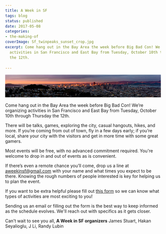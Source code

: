 ```yaml
---
title: A Week in SF
tags: blog
status: published
date: 2017-05-08
categories:
- the-making-of
coverImage: Sf_twinpeaks_sunset_crop.jpg
excerpt: Come hang out in the Bay Area the week before Big Bad Con! We’re organizing
  activities in San Francisco and East Bay from Tuesday, October 10th through Thursday
  the 12th.

---
```

[![Sf_twinpeaks_sunset](/images/Sf_twinpeaks_sunset.jpg)](http://www.bigbadcon.com/wp-content/uploads/2017/05/Sf_twinpeaks_sunset.jpg)

Come hang out in the Bay Area the week before Big Bad Con! We’re organizing activities in San Francisco and East Bay from Tuesday, October 10th through Thursday the 12th.

There will be talks, games, exploring the city, casual hangouts, hikes, and more. If you’re coming from out of town, fly in a few days early; if you’re local, share your city with the visitors and get in more time with some great gamers.

Most events will be free, with no advanced commitment required. You're welcome to drop in and out of events as is convenient.

If there’s even a remote chance you’ll come, drop us a line at [aweekinsf@gmail.com](mailto:aweekinsf@gmail.com) with your name and what times you expect to be there. Knowing the rough numbers of people interested is key for helping us to plan the event.

If you want to be extra helpful please fill out [this form](https://bit.ly/AWeekinSF2017Survey) so we can know what types of activities are most exciting to you!

Sending us an email or filling out the form is the best way to keep informed as the schedule evolves. We'll reach out with specifics as it gets closer.

Can't wait to see you all, **A Week in SF organizers** James Stuart, Hakan Seyalioglu, J Li, Randy Lubin